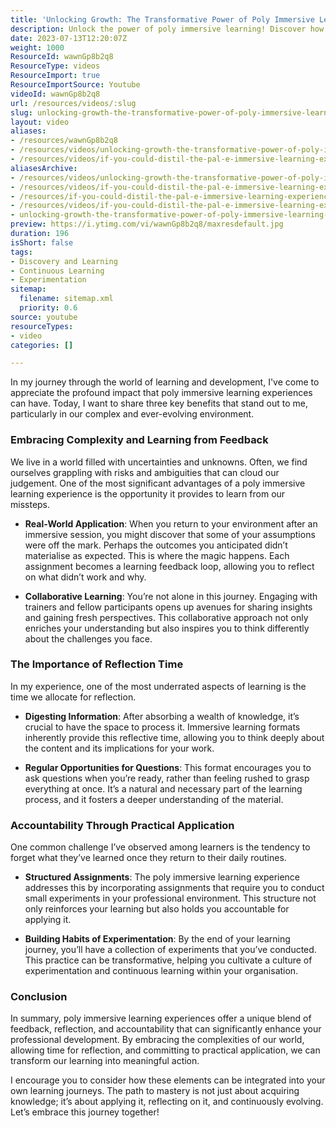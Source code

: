 ```yaml
---
title: 'Unlocking Growth: The Transformative Power of Poly Immersive Learning Experiences'
description: Unlock the power of poly immersive learning! Discover how feedback, reflection, and practical application can transform your professional development journey.
date: 2023-07-13T12:20:07Z
weight: 1000
ResourceId: wawnGp8b2q8
ResourceType: videos
ResourceImport: true
ResourceImportSource: Youtube
videoId: wawnGp8b2q8
url: /resources/videos/:slug
slug: unlocking-growth-the-transformative-power-of-poly-immersive-learning-experiences
layout: video
aliases:
- /resources/wawnGp8b2q8
- /resources/videos/unlocking-growth-the-transformative-power-of-poly-immersive-learning-experiences
- /resources/videos/if-you-could-distil-the-pal-e-immersive-learning-experience-into-3-major-benefits-what-are-they
aliasesArchive:
- /resources/videos/unlocking-growth-the-transformative-power-of-poly-immersive-learning-experiences
- /resources/videos/if-you-could-distil-the-pal-e-immersive-learning-experience-into-3-major-benefits,-what-are-they-
- /resources/if-you-could-distil-the-pal-e-immersive-learning-experience-into-3-major-benefits,-what-are-they-
- /resources/videos/if-you-could-distil-the-pal-e-immersive-learning-experience-into-3-major-benefits-what-are-they
- unlocking-growth-the-transformative-power-of-poly-immersive-learning-experiences
preview: https://i.ytimg.com/vi/wawnGp8b2q8/maxresdefault.jpg
duration: 196
isShort: false
tags:
- Discovery and Learning
- Continuous Learning
- Experimentation
sitemap:
  filename: sitemap.xml
  priority: 0.6
source: youtube
resourceTypes:
- video
categories: []

---
```

In my journey through the world of learning and development, I've come to appreciate the profound impact that poly immersive learning experiences can have. Today, I want to share three key benefits that stand out to me, particularly in our complex and ever-evolving environment.

### Embracing Complexity and Learning from Feedback

We live in a world filled with uncertainties and unknowns. Often, we find ourselves grappling with risks and ambiguities that can cloud our judgement. One of the most significant advantages of a poly immersive learning experience is the opportunity it provides to learn from our missteps. 

- **Real-World Application**: When you return to your environment after an immersive session, you might discover that some of your assumptions were off the mark. Perhaps the outcomes you anticipated didn’t materialise as expected. This is where the magic happens. Each assignment becomes a learning feedback loop, allowing you to reflect on what didn’t work and why.
  
- **Collaborative Learning**: You’re not alone in this journey. Engaging with trainers and fellow participants opens up avenues for sharing insights and gaining fresh perspectives. This collaborative approach not only enriches your understanding but also inspires you to think differently about the challenges you face.

### The Importance of Reflection Time

In my experience, one of the most underrated aspects of learning is the time we allocate for reflection. 

- **Digesting Information**: After absorbing a wealth of knowledge, it’s crucial to have the space to process it. Immersive learning formats inherently provide this reflective time, allowing you to think deeply about the content and its implications for your work.

- **Regular Opportunities for Questions**: This format encourages you to ask questions when you’re ready, rather than feeling rushed to grasp everything at once. It’s a natural and necessary part of the learning process, and it fosters a deeper understanding of the material.

### Accountability Through Practical Application

One common challenge I’ve observed among learners is the tendency to forget what they’ve learned once they return to their daily routines. 

- **Structured Assignments**: The poly immersive learning experience addresses this by incorporating assignments that require you to conduct small experiments in your professional environment. This structure not only reinforces your learning but also holds you accountable for applying it.

- **Building Habits of Experimentation**: By the end of your learning journey, you’ll have a collection of experiments that you’ve conducted. This practice can be transformative, helping you cultivate a culture of experimentation and continuous learning within your organisation.

### Conclusion

In summary, poly immersive learning experiences offer a unique blend of feedback, reflection, and accountability that can significantly enhance your professional development. By embracing the complexities of our world, allowing time for reflection, and committing to practical application, we can transform our learning into meaningful action. 

I encourage you to consider how these elements can be integrated into your own learning journeys. The path to mastery is not just about acquiring knowledge; it’s about applying it, reflecting on it, and continuously evolving. Let’s embrace this journey together!
